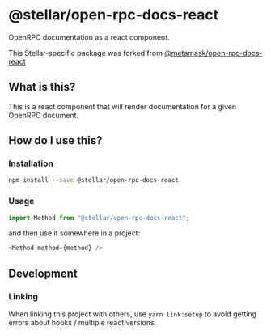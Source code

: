# @stellar/open-rpc-docs-react

OpenRPC documentation as a react component.

This Stellar-specific package was forked from [@metamask/open-rpc-docs-react](https://www.npmjs.com/package/@metamask/open-rpc-docs-react)

## What is this?

This is a react component that will render documentation for a given OpenRPC document.

## How do I use this?

### Installation

```bash
npm install --save @stellar/open-rpc-docs-react
```

### Usage

```js
import Method from "@stellar/open-rpc-docs-react";
```

and then use it somewhere in a project:

```js
<Method method={method} />
```

## Development

### Linking

When linking this project with others, use `yarn link:setup` to avoid getting errors about hooks / multiple react versions.
